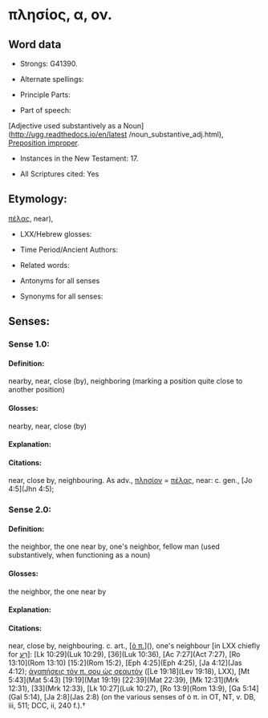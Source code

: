 # πλησίος, α, ον.

<!-- Status: S2=NeedsReview -->
<!-- Lexica used for edits: BDAG, FFM, LN, A-S -->

## Word data

* Strongs: G41390.

* Alternate spellings:



* Principle Parts: 


* Part of speech: 

[Adjective used substantively as a Noun](http://ugg.readthedocs.io/en/latest
/noun_substantive_adj.html),
[Preposition improper](http://ugg.readthedocs.io/en/latest/preposition_improper.html).

* Instances in the New Testament: 17.

* All Scriptures cited: Yes

## Etymology: 

[πέλας](), near),

* LXX/Hebrew glosses: 


* Time Period/Ancient Authors: 


* Related words: 

* Antonyms for all senses

* Synonyms for all senses: 


## Senses: 


### Sense  1.0: 

#### Definition: 

nearby, near, close (by), neighboring (marking a position quite close to another position)

#### Glosses: 

nearby, near, close (by)

#### Explanation: 
 

#### Citations: 

near, close by, neighbouring. As adv., [πλησίον]() = [πέλας](), near: c. gen., [Jo 4:5](Jhn 4:5);

### Sense  2.0: 

#### Definition: 

the neighbor, the one near by, one's neighbor, fellow man (used substantively, when functioning as a noun)

#### Glosses: 

the neighbor, the one near by

#### Explanation: 


#### Citations: 

near, close by, neighbouring. c. art., [[ὁ π.]()](), one's neighbour [in LXX chiefly for [רֵעַ](//en-uhl/H7453)]: [Lk 10:29](Luk 10:29), [36](Luk 10:36), [Ac 7:27](Act 7:27), [Ro 13:10](Rom 13:10) [15:2](Rom 15:2), [Eph 4:25](Eph 4:25), [Ja 4:12](Jas 4:12); [ἀγαπήσεις τὸν π. σου ὡς σεαυτόν]() ([Le 19:18](Lev 19:18), LXX), [Mt 5:43](Mat 5:43) [19:19](Mat 19:19) [22:39](Mat 22:39), [Mk 12:31](Mrk 12:31), [33](Mrk 12:33), [Lk 10:27](Luk 10:27), [Ro 13:9](Rom 13:9), [Ga 5:14](Gal 5:14), [Ja 2:8](Jas 2:8) (on the various senses of ὁ π. in OT, NT, v. DB, iii, 511; DCC, ii, 240 f.).†